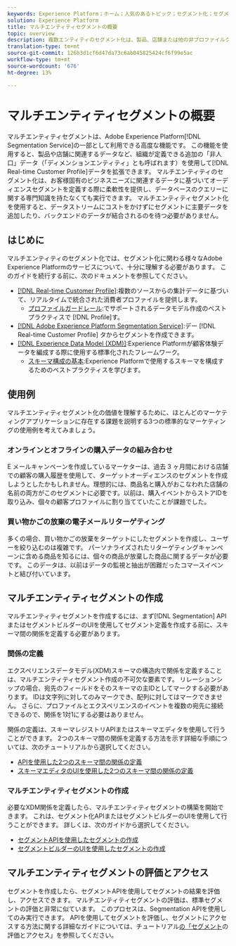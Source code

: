 ```yaml
---
keywords: Experience Platform；ホーム；人気のあるトピック；セグメント化；セグメント化；セグメント化；セグメント化；セグメント；セグメント；マルチエンティティ；マルチエンティティセグメント化；マルチエンティティセグメント化；
solution: Experience Platform
title: マルチエンティティセグメントの概要
topic: overview
description: 複数エンティティのセグメント化は、製品、店舗または他の非プロファイルクラスに基づいて、プロファイルデータを拡張する機能です。接続されると、追加のクラスのデータは、プロファイルスキーマにネイティブであるかのように使用できるようになります。
translation-type: tm+mt
source-git-commit: 126b3d1cf6d47da73c6ab045825424cf6f99e5ac
workflow-type: tm+mt
source-wordcount: '676'
ht-degree: 13%

---
```



# マルチエンティティセグメントの概要

マルチエンティティセグメントは、Adobe Experience Platform[!DNL Segmentation Service]の一部として利用できる高度な機能です。 この機能を使用すると、製品や店舗に関連するデータなど、組織が定義できる追加の「非人口」データ（「ディメンションエンティティ」とも呼ばれます）を使用して[!DNL Real-time Customer Profile]データを拡張できます。 マルチエンティティのセグメント化は、お客様固有のビジネスニーズに関連するデータに基づいてオーディエンスセグメントを定義する際に柔軟性を提供し、データベースのクエリーに関する専門知識を持たなくても実行できます。 マルチエンティティセグメント化を使用すると、データストリームにコストをかけずにセグメントに主要データを追加したり、バックエンドのデータが結合されるのを待つ必要がありません。

## はじめに

マルチエンティティのセグメント化では、セグメント化に関わる様々なAdobe Experience Platformのサービスについて、十分に理解する必要があります。 このガイドを続行する前に、次のドキュメントを参照してください。

* [[!DNL Real-time Customer Profile]](../profile/home.md):複数のソースからの集計データに基づいて、リアルタイムで統合された消費者プロファイルを提供します。
   * [プロファイルガードレール](../profile/guardrails.md):でサポートされるデータモデル作成のベストプラクティスで [!DNL Profile]す。
* [[!DNL Adobe Experience Platform Segmentation Service]](./home.md):デー [!DNL Real-time Customer Profile] タからセグメントを作成できます。
* [[!DNL Experience Data Model (XDM)]](../xdm/home.md):Experience Platformが顧客体験データを編成する際に使用する標準化されたフレームワーク。
   * [スキーマ構成の基本](../xdm/schema/composition.md#union):Experience Platformで使用するスキーマを構成するためのベストプラクティスを学びます。

## 使用例

マルチエンティティセグメント化の価値を理解するために、ほとんどのマーケティングアプリケーションに存在する課題を説明する3つの標準的なマーケティングの使用例を考えてみましょう。

### オンラインとオフラインの購入データの組み合わせ

E メールキャンペーンを作成しているマーケターは、過去 3 ヶ月間における店舗での顧客の購入履歴を使用して、ターゲットオーディエンスのセグメントを作成しようとしたかもしれません。理想的には、商品名と購入がおこなわれた店舗の名前の両方がこのセグメントに必要です。以前は、購入イベントからストアIDを取り込み、個々の顧客プロファイルに割り当てていたことが課題でした。

### 買い物かごの放棄の電子メールリターゲティング

多くの場合、買い物かごの放棄をターゲットにしたセグメントを作成し、ユーザーを絞り込むのは複雑です。 パーソナライズされたリターゲティングキャンペーンに含める商品を知るには、個々の商品が放棄した商品に関するデータが必要です。 このデータは、以前はデータの監視と抽出が困難だったコマースイベントと結び付いています。

## マルチエンティティセグメントの作成

マルチエンティティセグメントを作成するには、まず[!DNL Segmentation] APIまたはセグメントビルダーのUIを使用してセグメント定義を作成する前に、スキーマ間の関係を定義する必要があります。

### 関係の定義

エクスペリエンスデータモデル(XDM)スキーマの構造内で関係を定義することは、マルチエンティティセグメント作成の不可欠な要素です。 リレーションシップの場合、宛先のフィールドをそのスキーマの主IDとしてマークする必要があります。 IDは文字列に対してのみマークでき、配列に対してはマークできません。 さらに、プロファイルとエクスペリエンスのイベントを複数の宛先に接続できるので、関係を1対1にする必要はありません。

関係の定義は、スキーマレジストリAPIまたはスキーマエディタを使用して行うことができます。 2つのスキーマ間の関係を定義する方法を示す詳細な手順については、次のチュートリアルから選択してください。

* [APIを使用した2つのスキーマ間の関係の定義](../xdm/tutorials/relationship-api.md)
* [スキーマエディタのUIを使用した2つのスキーマ間の関係の定義](../xdm/tutorials/relationship-ui.md)

### マルチエンティティセグメントの作成

必要なXDM関係を定義したら、マルチエンティティセグメントの構築を開始できます。 これは、セグメント化APIまたはセグメントビルダーのUIを使用して行うことができます。 詳しくは、次のガイドから選択してください。

* [セグメントAPIを使用したセグメントの作成](./tutorials/create-a-segment.md)
* [セグメントビルダーのUIを使用したセグメントの作成](./ui/overview.md)

## マルチエンティティセグメントの評価とアクセス

セグメントを作成したら、セグメントAPIを使用してセグメントの結果を評価し、アクセスできます。 マルチエンティティセグメントの評価は、標準セグメントの評価と非常に似ています。 このプロセスは、Segmentation APIを使用してのみ実行できます。 APIを使用してセグメントを評価し、セグメントにアクセスする方法に関する詳細なガイドについては、チュートリアル[の「セグメント](./tutorials/evaluate-a-segment.md)の評価とアクセス」を参照してください。
